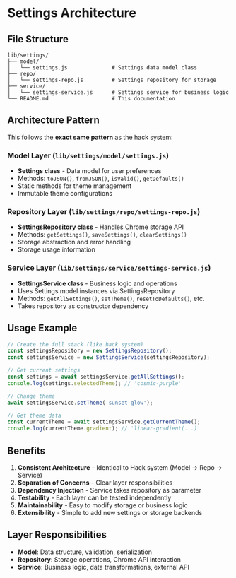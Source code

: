 # Settings Architecture

## File Structure

```
lib/settings/
├── model/
│   └── settings.js              # Settings data model class
├── repo/
│   └── settings-repo.js         # Settings repository for storage
├── service/
│   └── settings-service.js      # Settings service for business logic
└── README.md                    # This documentation
```

## Architecture Pattern

This follows the **exact same pattern** as the hack system:

### Model Layer (`lib/settings/model/settings.js`)
- **Settings class** - Data model for user preferences
- Methods: `toJSON()`, `fromJSON()`, `isValid()`, `getDefaults()`
- Static methods for theme management
- Immutable theme configurations

### Repository Layer (`lib/settings/repo/settings-repo.js`)
- **SettingsRepository class** - Handles Chrome storage API
- Methods: `getSettings()`, `saveSettings()`, `clearSettings()`
- Storage abstraction and error handling
- Storage usage information

### Service Layer (`lib/settings/service/settings-service.js`)
- **SettingsService class** - Business logic and operations
- Uses Settings model instances via SettingsRepository
- Methods: `getAllSettings()`, `setTheme()`, `resetToDefaults()`, etc.
- Takes repository as constructor dependency

## Usage Example

```javascript
// Create the full stack (like hack system)
const settingsRepository = new SettingsRepository();
const settingsService = new SettingsService(settingsRepository);

// Get current settings
const settings = await settingsService.getAllSettings();
console.log(settings.selectedTheme); // 'cosmic-purple'

// Change theme
await settingsService.setTheme('sunset-glow');

// Get theme data
const currentTheme = await settingsService.getCurrentTheme();
console.log(currentTheme.gradient); // 'linear-gradient(...)'
```

## Benefits

1. **Consistent Architecture** - Identical to Hack system (Model → Repo → Service)
2. **Separation of Concerns** - Clear layer responsibilities
3. **Dependency Injection** - Service takes repository as parameter
4. **Testability** - Each layer can be tested independently
5. **Maintainability** - Easy to modify storage or business logic
6. **Extensibility** - Simple to add new settings or storage backends

## Layer Responsibilities

- **Model**: Data structure, validation, serialization
- **Repository**: Storage operations, Chrome API interaction
- **Service**: Business logic, data transformations, external API
